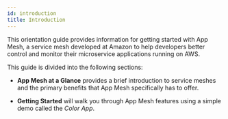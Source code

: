 ```yaml
---
id: introduction
title: Introduction
---
```


This orientation guide provides information for getting started with App Mesh, a service mesh developed at Amazon to help developers better control and monitor their microservice applications running on AWS.

This guide is divided into the following sections:

* **App Mesh at a Glance** provides a brief introduction to service meshes and the primary benefits that App Mesh specifically has to offer.

* **Getting Started** will walk you through App Mesh features using a simple demo called the *Color App*. 


